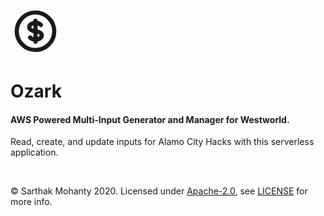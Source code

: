 <svg xmlns="http://www.w3.org/2000/svg" fill="none" width="80px" height="80px" viewBox="0 0 24 24" stroke="currentColor">
    <path stroke-linecap="round" stroke-linejoin="round" stroke-width="2" d="M12 8c-1.657 0-3 .895-3 2s1.343 2 3 2 3 .895 3 2-1.343 2-3 2m0-8c1.11 0 2.08.402 2.599 1M12 8V7m0 1v8m0 0v1m0-1c-1.11 0-2.08-.402-2.599-1M21 12a9 9 0 11-18 0 9 9 0 0118 0z" />
</svg>
<h1>Ozark</h1>
<p>
  <h4>AWS Powered Multi-Input Generator and Manager for Westworld.</h4>
  Read, create, and update inputs for Alamo City Hacks with this serverless application.
</p>
<br />

&copy; Sarthak Mohanty 2020. Licensed under [Apache-2.0](LICENSE), see [LICENSE](LICENSE) for more info.